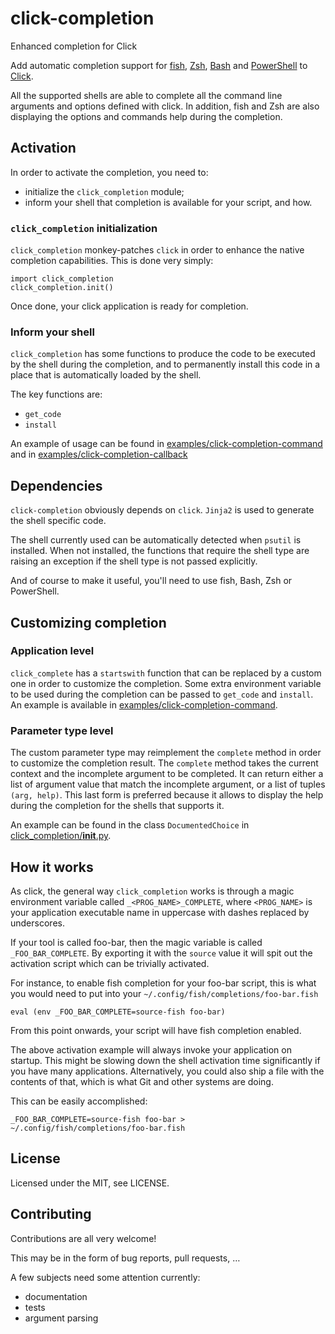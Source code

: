 # click-completion
Enhanced completion for Click

Add automatic completion support for [fish], [Zsh], [Bash] and
[PowerShell] to [Click].

All the supported shells are able to complete all the command line
arguments and options defined with click. In addition, fish and Zsh are
also displaying the options and commands help during the completion.

## Activation

In order to activate the completion, you need to:

* initialize the `click_completion` module;
* inform your shell that completion is available for your script, and how.

### `click_completion` initialization

`click_completion` monkey-patches `click` in order to enhance the native
completion capabilities. This is done very simply:

    import click_completion
    click_completion.init()

Once done, your click application is ready for completion.

### Inform your shell

`click_completion` has some functions to produce the code to be executed
by the shell during the completion, and to permanently install this code
in a place that is automatically loaded by the shell.

The key functions are:

* `get_code`
* `install`

An example of usage can be found in [examples/click-completion-command](examples/click-completion-command)
and in [examples/click-completion-callback](examples/click-completion-callback)

## Dependencies

`click-completion` obviously depends on `click`. `Jinja2` is used to
 generate the shell specific code.

The shell currently used can be automatically detected when `psutil` is
installed. When not installed, the functions that require the shell type
are raising an exception if the shell type is not passed explicitly.

And of course to make it useful, you'll need to use fish, Bash, Zsh or
PowerShell.

## Customizing completion

### Application level

`click_complete` has a `startswith` function that can be replaced by a
custom one in order to customize the completion. Some extra environment
variable to be used during the completion can be passed to `get_code`
and `install`. An example is available in [examples/click-completion-command](examples/click-completion-command).

### Parameter type level

The custom parameter type may reimplement the `complete` method in order
to customize the completion result. The `complete` method takes the
current context and the incomplete argument to be completed. It can
return either a list of argument value that match the incomplete
argument, or a list of tuples `(arg, help)`. This last form is preferred
because it allows to display the help during the completion for the
shells that supports it.

An example can be found in the class `DocumentedChoice` in [click_completion/__init__.py](click_completion/__init__.py).


## How it works

As click, the general way `click_completion` works is through a magic environment
variable called `_<PROG_NAME>_COMPLETE`, where `<PROG_NAME>` is your application
executable name in uppercase with dashes replaced by underscores.

If your tool is called foo-bar, then the magic variable is called
`_FOO_BAR_COMPLETE`. By exporting it with the `source` value it will spit out the
activation script which can be trivially activated.

For instance, to enable fish completion for your foo-bar script, this is what
you would need to put into your `~/.config/fish/completions/foo-bar.fish`

    eval (env _FOO_BAR_COMPLETE=source-fish foo-bar)

From this point onwards, your script will have fish completion enabled.

The above activation example will always invoke your application on startup.
This might be slowing down the shell activation time significantly if you have
many applications. Alternatively, you could also ship a file with the contents
of that, which is what Git and other systems are doing.

This can be easily accomplished:

    _FOO_BAR_COMPLETE=source-fish foo-bar > ~/.config/fish/completions/foo-bar.fish


## License

Licensed under the MIT, see LICENSE.

## Contributing

Contributions are all very welcome!

This may be in the form of bug reports, pull requests, …

A few subjects need some attention currently:

* documentation
* tests
* argument parsing


[fish]: https://fishshell.com
[Zsh]: http://www.zsh.org
[Bash]: https://www.gnu.org/software/bash
[PowerShell]: https://msdn.microsoft.com/en-us/powershell/mt173057.aspx
[Click]: http://click.pocoo.org
